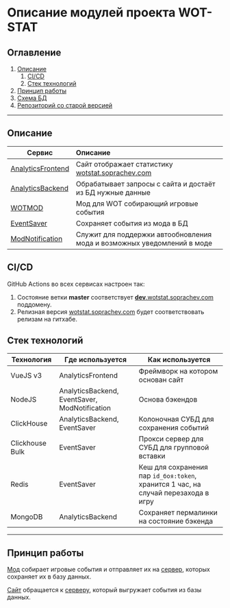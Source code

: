 # Описание модулей проекта WOT-STAT

## Оглавление
1. [Описание](#описание)
   1. [CI/CD](#cicd)
   2. [Стек технологий](#стек-технологий)
2. [Принцип работы](#принцип-работы)
3. [Схема БД](tables/README.md)
4. [Репозиторий со старой версией](https://github.com/SoprachevAK/wot-stat/tree/v1.0.0.0) 

***

## Описание

| Сервис                                                             | Описание                                                                               |
| ------------------------------------------------------------------ | :------------------------------------------------------------------------------------- |
| [AnalyticsFrontend](https://github.com/WOT-STAT/AnalyticsFrontend) | Сайт отображает статистику [wotstat.soprachev.com](https://dev.wotstat.soprachev.com/) |
| [AnalyticsBackend](https://github.com/WOT-STAT/AnalyticsBackend)   | Обрабатывает запросы с сайта и достаёт из БД нужные данные                             |
| [WOTMOD](https://github.com/WOT-STAT/WOTMOD)                       | Мод для WOT собирающий игровые события                                                 |
| [EventSaver](https://github.com/WOT-STAT/EventSaver)               | Сохраняет события из мода в БД                                                         |
| [ModNotification](https://github.com/WOT-STAT/ModNotification)     | Служит для поддержки автообновления мода и возможных уведомлений в моде                |

## CI/CD
GitHub Actions во всех сервисах настроен так:
1. Состояние ветки **master** соответствует [**dev**.wotstat.soprachev.com](https://dev.wotstat.soprachev.com/) поддомену.
2. Релизная версия [wotstat.soprachev.com](https://dev.wotstat.soprachev.com/) будет соответствовать релизам на гитхабе.

## Стек технологий
| Технология      | Где используется                              | Как используется                                                                   |
| --------------- | --------------------------------------------- | ---------------------------------------------------------------------------------- |
| VueJS v3        | AnalyticsFrontend                             | Фреймворк на котором основан сайт                                                  |
| NodeJS          | AnalyticsBackend, EventSaver, ModNotification | Основа бэкендов                                                                    |
| ClickHouse      | AnalyticsBackend, EventSaver                  | Колоночная СУБД для сохранения событий                                             |
| Clickhouse Bulk | EventSaver                                    | Прокси сервер для СУБД для групповой вставки                                       |
| Redis           | EventSaver                                    | Кеш для сохранения пар `id_боя:token`, хранится 1 час, на случай перезахода в игру |
| MongoDB         | AnalyticsBackend                              | Сохраняет пермалинки на состояние бэкенда                                          |

***

## Принцип работы
[Мод](https://github.com/WOT-STAT/WOTMOD) собирает игровые события и отправляет их на [сервер](https://github.com/WOT-STAT/EventSaver), которых сохраняет их в базу данных.

[Сайт](https://github.com/WOT-STAT/AnalyticsFrontend) обращается к [серверу](https://github.com/WOT-STAT/AnalyticsBackend), который выгружает события из базы данных. 
